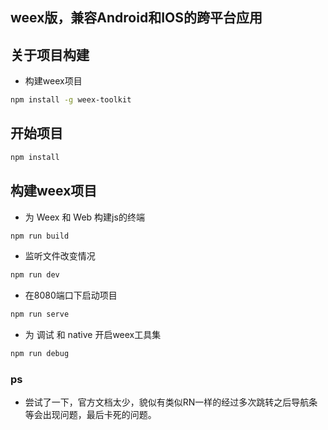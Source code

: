 ## weex版，兼容Android和IOS的跨平台应用

## 关于项目构建
* 构建weex项目
```bash
npm install -g weex-toolkit
```

## 开始项目
```bash
npm install
```

## 构建weex项目
* 为 Weex 和 Web 构建js的终端
```bash
npm run build
```

* 监听文件改变情况
```bash
npm run dev
```

* 在8080端口下启动项目
```bash
npm run serve
```

* 为 调试 和 native 开启weex工具集
```bash
npm run debug
```

### ps
* 尝试了一下，官方文档太少，貌似有类似RN一样的经过多次跳转之后导航条等会出现问题，最后卡死的问题。

